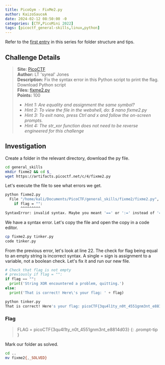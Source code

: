 ```yaml
---
title: PicoGym - FixMe2.py
author: KaizoSauceA
date: 2024-02-12 08:50:00 -0
categories: [CTF,PicoMini 2022]
tags: [picoctf_general-skills,linux,python]
---
```


Refer to the [first entry](../picoctf2021-obedient_cat) in this series for folder structure and tips.

## Challenge Details

> **Site:** [PicoCTF](https://play.picoctf.org/)  
> **Author:** LT 'syreal' Jones  
> **Description:** Fix the syntax error in this Python script to print the flag. Download Python script   
> **Files:** [fixme2.py](https://artifacts.picoctf.net/c/4/fixme2.py)  
> **Points:** 100  
> * *Hint 1: Are equality and assignment the same symbol?*  
> * *Hint 2: To view the file in the webshell, do: $ nano fixme2.py*  
> * *Hint 3: To exit nano, press Ctrl and x and follow the on-screen prompts.*  
> * *Hint 4: The str_xor function does not need to be reverse engineered for this challenge*  

## Investigation

Create a folder in the relevant directory, download the py file.

```bash
cd general_skills
mkdir fixme2 && cd $_
wget https://artifacts.picoctf.net/c/4/fixme2.py
```

Let's execute the file to see what errors we get.

```bash
python fixme2.py 
  File "/home/kali/Documents/PicoCTF/general_skills/fixme2/fixme2.py", line 22
    if flag = "":
       ^^^^^^^^^
SyntaxError: invalid syntax. Maybe you meant '==' or ':=' instead of '='?
```

We have a syntax error. Let's copy the file and open the copy in a code editor.

```bash
cp fixme2.py tinker.py 
code tinker.py
```

From the previous error, let's look at line 22. The check for flag being equal to an empty string is incorrect syntax. A single = sign is assignment to a variable, not a boolean check. Let's fix it and run our new file.

```python
# Check that flag is not empty
# previously if flag = "":
if flag == "":
  print('String XOR encountered a problem, quitting.')
else:
  print('That is correct! Here\'s your flag: ' + flag)
```

```bash
python tinker.py 
That is correct! Here's your flag: picoCTF{3qu4l1ty_n0t_4551gnm3nt_e8814d03}
```

### Flag

> FLAG = picoCTF{3qu4l1ty_n0t_4551gnm3nt_e8814d03}
{: .prompt-tip }

Mark our folder as solved.

```bash
cd ..
mv fixme2{,_SOLVED}
```